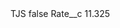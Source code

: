 <?xml version="1.0" encoding="UTF-8"?>
<CustomMetadata xmlns="http://soap.sforce.com/2006/04/metadata" xmlns:xsi="http://www.w3.org/2001/XMLSchema-instance" xmlns:xsd="http://www.w3.org/2001/XMLSchema">
    <label>TJS</label>
    <protected>false</protected>
    <values>
        <field>Rate__c</field>
        <value xsi:type="xsd:double">11.325</value>
    </values>
</CustomMetadata>
